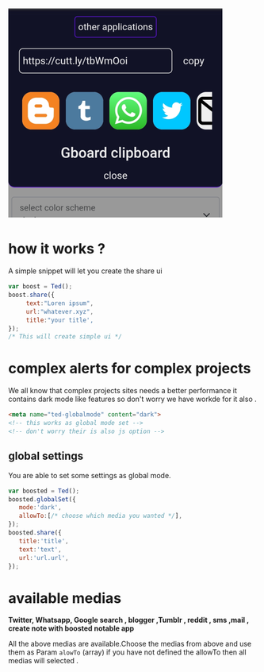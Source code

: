 # ![screen](IMG_20210506_085050.png)
# how it works ?
A simple snippet will let you create the share ui
```js
var boost = Ted();
boost.share({
     text:"Loren ipsum",
     url:"whatever.xyz",
     title:"your title',
});
/* This will create simple ui */
```
# complex alerts for complex projects
We all know that complex projects sites needs a better performance it contains dark mode like features so don't worry we have workde for it also .
```html
<meta name="ted-globalmode" content="dark">
<!-- this works as global mode set -->
<!-- don't worry their is also js option -->
```
## global settings
You are able to set some settings as global mode.
```js
var boosted = Ted();
boosted.globalSet({
   mode:'dark',
   allowTo:[/* choose which media you wanted */],
});
boosted.share({
   title:'title',
   text:'text',
   url:'url.url',
});
```
# available medias
**Twitter, Whatsapp, Google search , blogger ,Tumblr , reddit , sms ,mail , create note with boosted notable app**

All the above medias are available.Choose the medias from above and use them as Param `alowTo` (array) if you have not defined the allowTo then all medias will selected .

 

